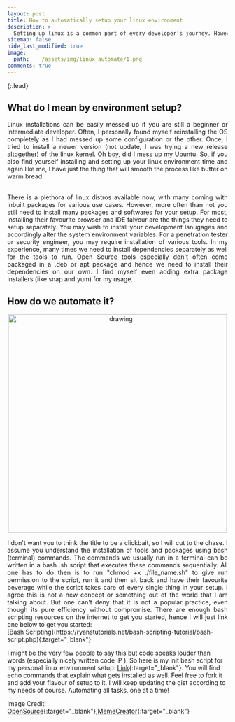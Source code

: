 ```yaml
---
layout: post
title: How to automatically setup your linux environment
description: >
  Setting up linux is a common part of every developer's journey. However, the setup after OS installation is very tedious and time consuming. Or is it?
sitemap: false
hide_last_modified: true
image:
  path:    /assets/img/linux_automate/1.png
comments: true
---
```



{:.lead}


## What do I mean by environment setup?
<div style="text-align: justify">
Linux installations can be easily messed up if you are still a beginner or intermediate developer. Often, I personally found myself reinstalling the OS completely as I had messed up some configuration or the other. Once, I tried to install a newer version (not update, I was trying a new release altogether) of the linux kernel. Oh boy, did I mess up my Ubuntu. So, if you also find yourself installing and setting up your linux environment time and again like me, I have just the thing that will smooth the process like butter on warm bread. <br/><br/>

There is a plethora of linux distros available now, with many coming with inbuilt packages for various use cases. However, more often than not you still need to install many packages and softwares for your setup. For most, installing their favourite browser and IDE falvour are the things they need to setup separately. You may wish to install your development lanugages and accordingly alter the system environment variables. For a penetration tester or security engineer, you may require installation of various tools. In my experience, many times we need to install dependencies separately as well for the tools to run. Open Source tools especially don't often come packaged in a .deb or apt package and hence we need to install their dependencies on our own. I find myself even adding extra package installers (like snap and yum) for my usage. 
</div>


## How do we automate it?
<p align="center">
  <img src="/blog//assets/img/linux_automate/2.jpg" alt="drawing" style="width:500px;"/>
</p>

<div style="text-align: justify">
I don't want you to think the title to be a clickbait, so I will cut to the chase. I assume you understand the installation of tools and packages using bash (terminal) commands. The commands we usually run in a terminal can be written in a bash .sh script that executes these commands sequentially. All one has to do then is to run "chmod +x ./file_name.sh" to give run permission to the script, run it and then sit back and have their favourite beverage while the script takes care of every single thing in your setup. I agree this is not a new concept or something out of the world that I am talking about. But one can't deny that it is not a popular practice, even though its pure efficiency without compromise. There are enough bash scripting resources on the internet to get you started, hence I will just link one below to get you started:</div> [Bash Scripting](https://ryanstutorials.net/bash-scripting-tutorial/bash-script.php){:target="_blank"}

I might be the very few people to say this but code speaks louder than words (especially nicely written code :P ). So here is my init bash script for my personal linux environment setup: [Link](https://gist.github.com/aneeshdua/661c6fb8a47399f8ecc2ea877ac2806b){:target="_blank"}. You will find echo commands that explain what gets installed as well. Feel free to fork it and add your flavour of setup to it. I will keep updating the gist according to my needs of course. Automating all tasks, one at a time!


Image Credit: [OpenSource](https://opensource.com/sites/default/files/styles/image-full-size/public/lead-images/command_line_prompt.png?itok=wbGiJ_yg){:target="_blank"},[MemeCreator](https://www.memecreator.org/static/images/memes/5307414.jpg){:target="_blank"}

